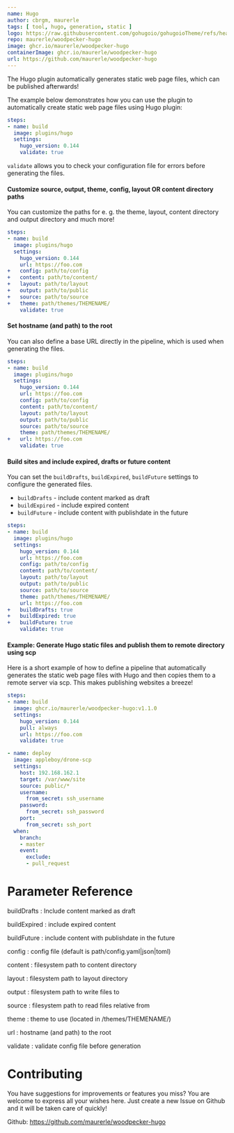 ```yaml
---
name: Hugo
author: cbrgm, maurerle
tags: [ tool, hugo, generation, static ]
logo: https://raw.githubusercontent.com/gohugoio/gohugoioTheme/refs/heads/master/static/images/icon-h/hugo-h-1.svg
repo: maurerle/woodpecker-hugo
image: ghcr.io/maurerle/woodpecker-hugo
containerImage: ghcr.io/maurerle/woodpecker-hugo
url: https://github.com/maurerle/woodpecker-hugo
---
```


The Hugo plugin automatically generates static web page files, which can be published afterwards!

The example below demonstrates how you can use the plugin to automatically create static web page files using Hugo plugin:

```yml
steps:
- name: build
  image: plugins/hugo
  settings:
    hugo_version: 0.144
    validate: true
```

`validate` allows you to check your configuration file for errors before generating the files.

#### Customize source, output, theme, config, layout OR content directory paths

You can customize the paths for e. g. the theme, layout, content directory and output directory and much more!

```yml
steps:
- name: build
  image: plugins/hugo
  settings:
    hugo_version: 0.144
    url: https://foo.com
+   config: path/to/config
+   content: path/to/content/
+   layout: path/to/layout
+   output: path/to/public
+   source: path/to/source
+   theme: path/themes/THEMENAME/
    validate: true
```

#### Set hostname (and path) to the root

You can also define a base URL directly in the pipeline, which is used when generating the files.

```yml
steps:
- name: build
  image: plugins/hugo
  settings:
    hugo_version: 0.144
    url: https://foo.com
    config: path/to/config
    content: path/to/content/
    layout: path/to/layout
    output: path/to/public
    source: path/to/source
    theme: path/themes/THEMENAME/
+   url: https://foo.com
    validate: true
```

#### Build sites and include expired, drafts or future content

You can set the `buildDrafts`, `buildExpired`, `buildFuture` settings to configure the generated files.

- `buildDrafts` - include content marked as draft
- `buildExpired` - include expired content
- `buildFuture` - include content with publishdate in the future

```yml
steps:
- name: build
  image: plugins/hugo
  settings:
    hugo_version: 0.144
    url: https://foo.com
    config: path/to/config
    content: path/to/content/
    layout: path/to/layout
    output: path/to/public
    source: path/to/source
    theme: path/themes/THEMENAME/
    url: https://foo.com
+   buildDrafts: true
+   buildExpired: true
+   buildFuture: true
    validate: true
```

#### **Example**: Generate Hugo static files and publish them to remote directory using scp

Here is a short example of how to define a pipeline that automatically generates the static web page files with Hugo and then copies them to a remote server via scp. This makes publishing websites a breeze!

```yml
steps:
- name: build
  image: ghcr.io/maurerle/woodpecker-hugo:v1.1.0
  settings:
    hugo_version: 0.144
    pull: always
    url: https://foo.com
    validate: true

- name: deploy
  image: appleboy/drone-scp
  settings:
    host: 192.168.162.1
    target: /var/www/site
    source: public/*
    username:
      from_secret: ssh_username
    password:
      from_secret: ssh_password
    port:
      from_secret: ssh_port
  when:
    branch:
    - master
    event:
      exclude:
      - pull_request
```

# Parameter Reference

buildDrafts
: Include content marked as draft

buildExpired
: include expired content

buildFuture
: include content with publishdate in the future

config
: config file (default is path/config.yaml|json|toml)

content
: filesystem path to content directory

layout
: filesystem path to layout directory

output
: filesystem path to write files to

source
: filesystem path to read files relative from

theme
: theme to use (located in /themes/THEMENAME/)

url
: hostname (and path) to the root

validate
: validate config file before generation

# Contributing

You have suggestions for improvements or features you miss? You are welcome to express all your wishes here. Just create a new Issue on Github and it will be taken care of quickly!

Github: https://github.com/maurerle/woodpecker-hugo